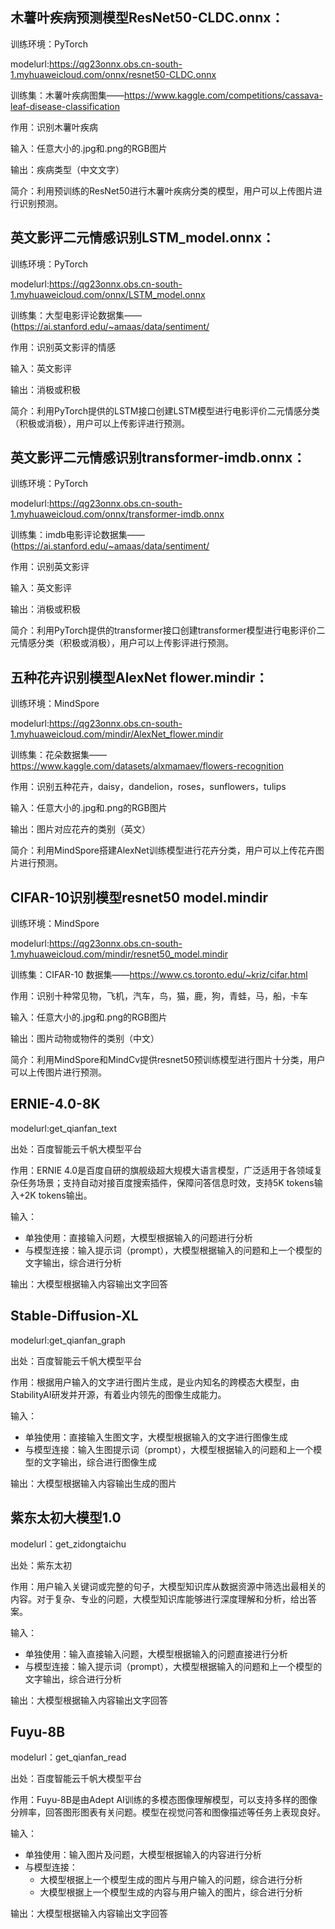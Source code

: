 ## 木薯叶疾病预测模型ResNet50-CLDC.onnx：

训练环境：PyTorch

modelurl:https://qg23onnx.obs.cn-south-1.myhuaweicloud.com/onnx/resnet50-CLDC.onnx

训练集：木薯叶疾病图集——https://www.kaggle.com/competitions/cassava-leaf-disease-classification

作用：识别木薯叶疾病

输入：任意大小的.jpg和.png的RGB图片

输出：疾病类型（中文文字）

简介：利用预训练的ResNet50进行木薯叶疾病分类的模型，用户可以上传图片进行识别预测。



## 英文影评二元情感识别LSTM_model.onnx：

训练环境：PyTorch

modelurl:https://qg23onnx.obs.cn-south-1.myhuaweicloud.com/onnx/LSTM_model.onnx

训练集：大型电影评论数据集——(https://ai.stanford.edu/~amaas/data/sentiment/

作用：识别英文影评的情感

输入：英文影评

输出：消极或积极

简介：利用PyTorch提供的LSTM接口创建LSTM模型进行电影评价二元情感分类（积极或消极），用户可以上传影评进行预测。



## 英文影评二元情感识别transformer-imdb.onnx：

训练环境：PyTorch

modelurl:https://qg23onnx.obs.cn-south-1.myhuaweicloud.com/onnx/transformer-imdb.onnx

训练集：imdb电影评论数据集——(https://ai.stanford.edu/~amaas/data/sentiment/

作用：识别英文影评

输入：英文影评

输出：消极或积极

简介：利用PyTorch提供的transformer接口创建transformer模型进行电影评价二元情感分类（积极或消极），用户可以上传影评进行预测。



## 五种花卉识别模型AlexNet flower.mindir：

训练环境：MindSpore

modelurl:https://qg23onnx.obs.cn-south-1.myhuaweicloud.com/mindir/AlexNet_flower.mindir

训练集：花朵数据集——https://www.kaggle.com/datasets/alxmamaev/flowers-recognition

作用：识别五种花卉，daisy，dandelion，roses，sunflowers，tulips

输入：任意大小的.jpg和.png的RGB图片

输出：图片对应花卉的类别（英文）

简介：利用MindSpore搭建AlexNet训练模型进行花卉分类，用户可以上传花卉图片进行预测。



## CIFAR-10识别模型resnet50 model.mindir

训练环境：MindSpore

modelurl:https://qg23onnx.obs.cn-south-1.myhuaweicloud.com/mindir/resnet50_model.mindir

训练集：CIFAR-10 数据集——https://www.cs.toronto.edu/~kriz/cifar.html

作用：识别十种常见物，飞机，汽车，鸟，猫，鹿，狗，青蛙，马，船，卡车

输入：任意大小的.jpg和.png的RGB图片

输出：图片动物或物件的类别（中文）

简介：利用MindSpore和MindCv提供resnet50预训练模型进行图片十分类，用户可以上传图片进行预测。





## ERNIE-4.0-8K

modelurl:get_qianfan_text

出处：百度智能云千帆大模型平台

作用：ERNIE 4.0是百度自研的旗舰级超大规模大语言模型，广泛适用于各领域复杂任务场景；支持自动对接百度搜索插件，保障问答信息时效，支持5K tokens输入+2K tokens输出。

输入：

- 单独使用：直接输入问题，大模型根据输入的问题进行分析
- 与模型连接：输入提示词（prompt），大模型根据输入的问题和上一个模型的文字输出，综合进行分析

输出：大模型根据输入内容输出文字回答



## Stable-Diffusion-XL

modelurl:get_qianfan_graph

出处：百度智能云千帆大模型平台

作用：根据用户输入的文字进行图片生成，是业内知名的跨模态大模型，由StabilityAI研发并开源，有着业内领先的图像生成能力。

输入：

- 单独使用：直接输入生图文字，大模型根据输入的文字进行图像生成
- 与模型连接：输入生图提示词（prompt），大模型根据输入的问题和上一个模型的文字输出，综合进行图像生成

输出：大模型根据输入内容输出生成的图片





## 紫东太初大模型1.0

modelurl：get_zidongtaichu

出处：紫东太初

作用：用户输入关键词或完整的句子，大模型知识库从数据资源中筛选出最相关的内容。对于复杂、专业的问题，大模型知识库能够进行深度理解和分析，给出答案。

输入：

- 单独使用：输入直接输入问题，大模型根据输入的问题直接进行分析
- 与模型连接：输入提示词（prompt），大模型根据输入的问题和上一个模型的文字输出，综合进行分析

输出：大模型根据输入内容输出文字回答



## Fuyu-8B

modelurl：get_qianfan_read

出处：百度智能云千帆大模型平台

作用：Fuyu-8B是由Adept AI训练的多模态图像理解模型，可以支持多样的图像分辨率，回答图形图表有关问题。模型在视觉问答和图像描述等任务上表现良好。

输入：

- 单独使用：输入图片及问题，大模型根据输入的内容进行分析
- 与模型连接：
	- 大模型根据上一个模型生成的图片与用户输入的问题，综合进行分析
	- 大模型根据上一个模型生成的内容与用户输入的图片，综合进行分析

输出：大模型根据输入内容输出文字回答